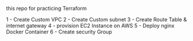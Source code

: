 this repo for practicing Terraform 

1 - Create Custom VPC
2 - Create Custom subnet 
3 - Create Route Table & internet gateway
4 - provision EC2 Instance on AWS
5 - Deploy nginx Docker Container 
6 - Create security Group 
